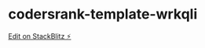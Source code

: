 # codersrank-template-wrkqli

[Edit on StackBlitz ⚡️](https://stackblitz.com/edit/codersrank-template-wrkqli)